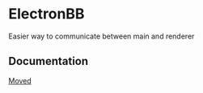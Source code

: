 # ElectronBB

Easier way to communicate between main and renderer

## Documentation

[Moved](https://Nadwey.github.io/ElectronBB)  